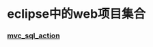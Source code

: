 # eclipse中的web项目集合



### [mvc_sql_action][1]


  [1]: https://github.com/QIUKU1204/eclipse_repos_web/blob/master/mvc_sql_action/


